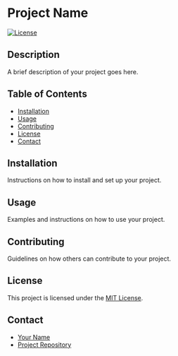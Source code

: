 # Project Name

[![License](https://img.shields.io/badge/license-MIT-blue.svg)](LICENSE)

## Description

A brief description of your project goes here.

## Table of Contents

- [Installation](#installation)
- [Usage](#usage)
- [Contributing](#contributing)
- [License](#license)
- [Contact](#contact)

## Installation

Instructions on how to install and set up your project.

## Usage

Examples and instructions on how to use your project.

## Contributing

Guidelines on how others can contribute to your project.

## License

This project is licensed under the [MIT License](LICENSE).

## Contact

- [Your Name](mailto:your-email@example.com)
- [Project Repository](https://github.com/your-username/your-project)